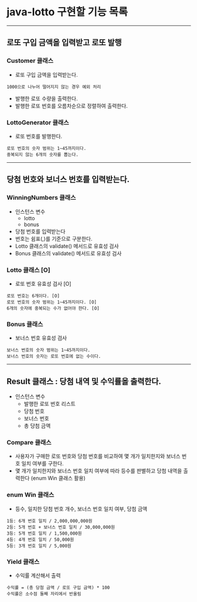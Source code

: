 # java-lotto 구현할 기능 목록

<hr>

## 로또 구입 금액을 입력받고 로또 발행
### Customer 클래스
- 로또 구입 금액을 입력받는다.
```
1000으로 나누어 떨어지지 않는 경우 예외 처리
```
- 발행한 로또 수량을 출력한다.
- 발행한 로또 번호를 오름차순으로 정렬하여 출력한다.
### LottoGenerator 클래스
- 로또 번호를 발행한다.
```
로또 번호의 숫자 범위는 1~45까지이다.
중복되지 않는 6개의 숫자를 뽑는다.
```

<hr>

## 당첨 번호와 보너스 번호를 입력받는다.
### WinningNumbers 클래스
- 인스턴스 변수
  - lotto
  - bonus
- 당첨 번호를 입력받는다
- 번호는 쉼표(,)를 기준으로 구분한다.
- Lotto 클래스의 validate() 메서드로 유효성 검사
- Bonus 클래스의 validate() 메서드로 유효성 검사

### Lotto 클래스 [O]
- 로또 번호 유효성 검사 [O]
```
로또 번호는 6개이다. [O]
로또 번호의 숫자 범위는 1~45까지이다. [O]
6개의 숫자에 중복되는 수가 없어야 한다. [O]
```

### Bonus 클래스
- 보너스 번호 유효성 검사
```
보너스 번호의 숫자 범위는 1~45까지이다.
보너스 번호의 숫자는 로또 번호에 없는 수이다.
```
<hr>

## Result 클래스 : 당첨 내역 및 수익률을 출력한다.
- 인스턴스 변수 
  - 발행한 로또 번호 리스트
  - 당첨 번호
  - 보너스 번호
  - 총 당첨 금액
### Compare 클래스
- 사용자가 구매한 로또 번호와 당첨 번호를 비교하여 몇 개가 일치한지와 보너스 번호 일치 여부를 구한다.
- 몇 개가 일치한지와 보너스 번호 일치 여부에 따라 등수를 판별하고 당첨 내역을 출력한다 (enum Win 클래스 활용)
### enum Win 클래스
- 등수, 일치한 당첨 번호 개수, 보너스 번호 일치 여부, 당첨 금액
```
1등: 6개 번호 일치 / 2,000,000,000원
2등: 5개 번호 + 보너스 번호 일치 / 30,000,000원
3등: 5개 번호 일치 / 1,500,000원
4등: 4개 번호 일치 / 50,000원
5등: 3개 번호 일치 / 5,000원
```

### Yield 클래스
- 수익률 계산해서 출력
```
수익률 = (총 당첨 금액 / 로또 구입 금액) * 100
수익률은 소수점 둘째 자리에서 반올림
```

